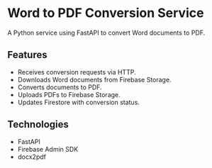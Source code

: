 # Word to PDF Conversion Service

A Python service using FastAPI to convert Word documents to PDF.

## Features

- Receives conversion requests via HTTP.
- Downloads Word documents from Firebase Storage.
- Converts documents to PDF.
- Uploads PDFs to Firebase Storage.
- Updates Firestore with conversion status.

## Technologies

- FastAPI
- Firebase Admin SDK
- docx2pdf

